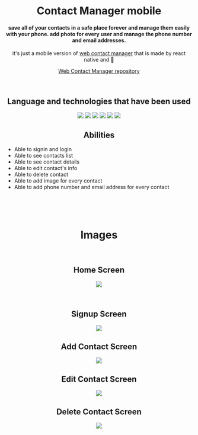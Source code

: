 <div align="center">

# Contact Manager mobile

#### save all of your contacts in a safe place forever and manage them easily with your phone. add photo for every user and manage the phone number and email addresses.

it's just a mobile version of [web contact manager](https://contact-manager-ecru.vercel.app) that is made by react native and 💖

[Web Contact Manager repository](https://github.com/AlirezaAbd-dev/Contact-Manager)

<br/>

## Language and technologies that have been used

![](https://img.shields.io/badge/JavaScript-323330?style=for-the-badge&logo=javascript&logoColor=F7DF1E)
![](https://img.shields.io/badge/TypeScript-007ACC?style=for-the-badge&logo=typescript&logoColor=white)
![](https://img.shields.io/badge/React-20232A?style=for-the-badge&logo=react&logoColor=61DAFB)
![](https://img.shields.io/badge/React_Native-20232A?style=for-the-badge&logo=react&logoColor=61DAFB)
![](https://img.shields.io/badge/Expo-1B1F23?style=for-the-badge&logo=expo&logoColor=white)
![](https://img.shields.io/badge/React_Query-FF4154?style=for-the-badge&logo=React_Query&logoColor=white)

## Abilities

<div align="left">

-  Able to signin and login
-  Able to see contacts list
-  Able to see contact details
-  Able to edit contact's info
-  Able to delete contact
-  Able to add image for every contact
-  Able to add phone number and email address for every contact

</div>

<br/>
<br/>
<br/>

# Images

<br/>

## Home Screen

![](images/Home.jpg)

<br/>

## Signup Screen

![](images/Signup.jpg)
<br/>

## Add Contact Screen

![](images/AddContact.jpg)
<br/>

## Edit Contact Screen

![](images/EditContact.jpg)
<br/>

## Delete Contact Screen

![](images/DeleteContact.jpg)
